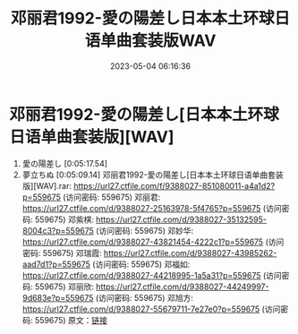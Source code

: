 ﻿---
title: 邓丽君1992-愛の陽差し日本本土环球日语单曲套装版WAV
date: 2023-05-04 06:16:36
categories: 外语音乐
tags: 外语音乐
---
# 邓丽君1992-愛の陽差し[日本本土环球日语单曲套装版][WAV]

01. 愛の陽差し [0:05:17.54]
02. 夢立ちぬ [0:05:09.14]
邓丽君1992-愛の陽差し[日本本土环球日语单曲套装版][WAV].rar: https://url27.ctfile.com/f/9388027-851080011-a4a1d2?p=559675
(访问密码: 559675)
邓丽君: https://url27.ctfile.com/d/9388027-25163978-5f4765?p=559675
(访问密码: 559675)
邓紫棋: https://url27.ctfile.com/d/9388027-35132595-8004c3?p=559675
(访问密码: 559675)
邓妙华: https://url27.ctfile.com/d/9388027-43821454-4222c1?p=559675
(访问密码: 559675)
邓瑞霞: https://url27.ctfile.com/d/9388027-43985262-aad7d1?p=559675
(访问密码: 559675)
邓福如: https://url27.ctfile.com/d/9388027-44218995-1a5a31?p=559675
(访问密码: 559675)
邓丽欣: https://url27.ctfile.com/d/9388027-44249997-9d683e?p=559675
(访问密码: 559675)
邓旭方: https://url27.ctfile.com/d/9388027-55679711-7e27e0?p=559675
(访问密码: 559675)
原文：[链接](https://blog.sina.com.cn/s/blog_1647c7e76010311q2.html)